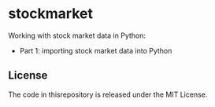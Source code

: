 # stockmarket
Working with stock market data in Python:
 - Part 1: importing stock market data into Python

## License
The code in thisrepository is released under the MIT License.
